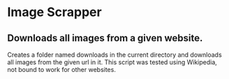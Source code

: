 # Image Scrapper
## Downloads all images from a given website.

Creates a folder named downloads in the current directory and downloads all images from the given url in it.
This script was tested using Wikipedia, not bound to work for other websites.